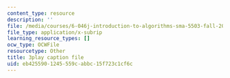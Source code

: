 ```yaml
---
content_type: resource
description: ''
file: /media/courses/6-046j-introduction-to-algorithms-sma-5503-fall-2005/eb4255901245559cabbc15f723c1cf6c_RHyGlha7bjE.vtt
file_type: application/x-subrip
learning_resource_types: []
ocw_type: OCWFile
resourcetype: Other
title: 3play caption file
uid: eb425590-1245-559c-abbc-15f723c1cf6c
---
```

